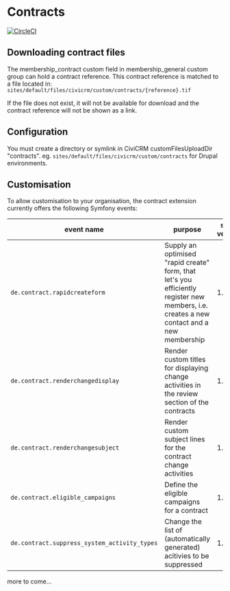 # Contracts

[![CircleCI](https://circleci.com/gh/systopia/de.systopia.contract.svg?style=svg)](https://circleci.com/gh/systopia/de.systopia.contract)

## Downloading contract files

The membership_contract custom field in membership_general custom group can hold
a contract reference. This contract reference is matched to a file located in:
`sites/default/files/civicrm/custom/contracts/{reference}.tif`

If the file does not exist, it will not be available for download and the
contract reference will not be shown as a link.

## Configuration

You must create a directory or symlink in CiviCRM customFilesUploadDir
"contracts". eg. `sites/default/files/civicrm/custom/contracts` for Drupal
environments.


## Customisation

To allow customisation to your organisation, the contract extension currently offers
the following Symfony events:

| event name                                       | purpose                                                                                                                                   | since version |
|--------------------------------------------------|-------------------------------------------------------------------------------------------------------------------------------------------|---------------|
| ``de.contract.rapidcreateform``                  | Supply an optimised "rapid create" form, that let's you efficiently register new members, i.e. creates a new contact and a new membership | 1.4           |
| ``de.contract.renderchangedisplay``              | Render custom titles for displaying change activities in the review section of the contracts                                              | 1.4           |
| ``de.contract.renderchangesubject``              | Render custom subject lines for the contract change activities                                                                            | 1.4           |
| ``de.contract.eligible_campaigns``               | Define the eligible campaigns for a contract                                                                                              | 1.4           |
| ``de.contract.suppress_system_activity_types``   | Change the list of (automatically generated) acitivies to be suppressed                                                                   | 1.4           |

more to come...